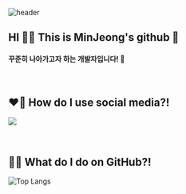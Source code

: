![header](https://capsule-render.vercel.app/api?type=waving&color=timeGradient&height=150&section=header&text=Welcome!&fontColor=000000&fontSize=40&fontAlign=15&fontAlignY=30)

<!-- ![header](https://capsule-render.vercel.app/api?type=transparent&height=100&text=Welcome!&fontColor=000000&fontSize=40&fontAlign=15&fontAlignY=20) -->
## HI 👋🏻 This is MinJeong's github 🧐
#### 꾸준히 나아가고자 하는 개발자입니다! 🐜

<!--
**SMJminjeong/SMJminjeong** is a ✨ _special_ ✨ repository because its `README.md` (this file) appears on your GitHub profile.

Here are some ideas to get you started:

- 🔭 I’m currently working on ...
- 🌱 I’m currently learning ...
- 👯 I’m looking to collaborate on ...
- 🤔 I’m looking for help with ...
- 💬 Ask me about ...
- 📫 How to reach me: ...
- 😄 Pronouns: ...
- ⚡ Fun fact: ...
-->

</br>

## ❤️‍🔥 How do I use social media?!
<a href="https://code-logg.tistory.com/" target="_blank"><img src="https://img.shields.io/badge/TISTORY-E9568E?style=for-the-badge&logo=Tistory&logoColor=FFFFFF"/></a>
</br>

</br>

## 🧞‍♂️ What do I do on GitHub?!

<!--![Anurag's GitHub stats](https://github-readme-stats.vercel.app/api?username=SMJminjeong&show_icons=true&theme=buefy) -->
![Top Langs](https://github-readme-stats.vercel.app/api/top-langs/?username=anuraghazra&layout=compact)
</br>

<!-- [![Solved.ac 프로필](http://mazassumnida.wtf/api/v2/generate_badge?boj=mindong)](https://solved.ac/SMJminjeong) -->
